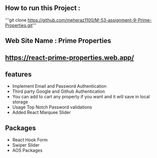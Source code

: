 ## How to run this Project : 
'''git clone https://github.com/meheraz1100/M-53-assignment-9-Prime-Properties.git'''


## Web Site Name : Prime Properties
## https://react-prime-properties.web.app/

## features
* Implement Email and Password Authentication
* Third party Google and Github Authentication 
* You can add to cart any property if you want and it will save in local storage
* Usage Top Notch Password validations
* Added React Marquee Slider

## Packages
* React Hook Form
* Swiper Slider
* AOS Packages